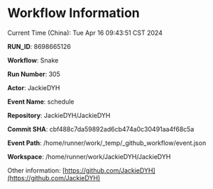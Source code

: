 # Workflow Information

Current Time (China): Tue Apr 16 09:43:51 CST 2024  

**RUN_ID**: 8698665126  

**Workflow**: Snake  

**Run Number**: 305  

**Actor**: JackieDYH  

**Event Name**: schedule  

**Repository**: JackieDYH/JackieDYH  

**Commit SHA**: cbf488c7da59892ad6cb474a0c30491aa4f68c5a  

**Event Path**: /home/runner/work/_temp/_github_workflow/event.json  

**Workspace**: /home/runner/work/JackieDYH/JackieDYH  

Other information: [https://github.com/JackieDYH](https://github.com/JackieDYH)
